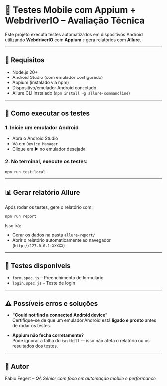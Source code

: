 
# 🤖 Testes Mobile com Appium + WebdriverIO – Avaliação Técnica

Este projeto executa testes automatizados em dispositivos Android utilizando **WebdriverIO** com **Appium** e gera relatórios com **Allure**.

---

## 📱 Requisitos

- Node.js 20+
- Android Studio (com emulador configurado)
- Appium (instalado via npm)
- Dispositivo/emulador Android conectado
- Allure CLI instalado (`npm install -g allure-commandline`)

---

## 🚀 Como executar os testes

### 1. Inicie um emulador Android

- Abra o Android Studio
- Vá em `Device Manager`
- Clique em ▶️ no emulador desejado

### 2. No terminal, execute os testes:

```
npm run test:local
```

---

## 📊 Gerar relatório Allure

Após rodar os testes, gere o relatório com:

```
npm run report
```

Isso irá:

- Gerar os dados na pasta `allure-report/`
- Abrir o relatório automaticamente no navegador (`http://127.0.0.1:XXXXX`)

---

## 🧪 Testes disponíveis

- `form.spec.js` – Preenchimento de formulário
- `login.spec.js` – Teste de login

---

## ⚠️ Possíveis erros e soluções

- **"Could not find a connected Android device"**  
  Certifique-se de que um emulador Android está **ligado e pronto** antes de rodar os testes.

- **Appium não fecha corretamente?**  
  Pode ignorar a falha do `taskkill` — isso não afeta o relatório ou os resultados dos testes.

---

## 🔗 Autor

Fábio Fegert – *QA Sênior com foco em automação mobile e performance*
